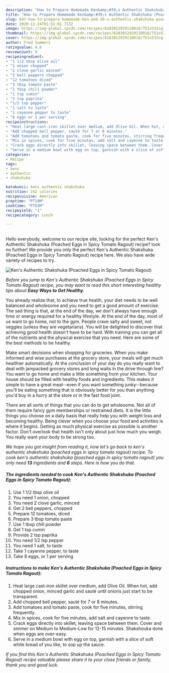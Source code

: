 ```yaml
---
description: "How to Prepare Homemade Ken&amp;#39;s Authentic Shakshuka (Poached Eggs in Spicy Tomato Ragout)"
title: "How to Prepare Homemade Ken&amp;#39;s Authentic Shakshuka (Poached Eggs in Spicy Tomato Ragout)"
slug: 647-how-to-prepare-homemade-ken-and-39-s-authentic-shakshuka-poached-eggs-in-spicy-tomato-ragout
date: 2020-11-24T01:51:01.713Z
image: https://img-global.cpcdn.com/recipes/6183012929110016/751x532cq70/kens-authentic-shakshuka-poached-eggs-in-spicy-tomato-ragout-recipe-main-photo.jpg
thumbnail: https://img-global.cpcdn.com/recipes/6183012929110016/751x532cq70/kens-authentic-shakshuka-poached-eggs-in-spicy-tomato-ragout-recipe-main-photo.jpg
cover: https://img-global.cpcdn.com/recipes/6183012929110016/751x532cq70/kens-authentic-shakshuka-poached-eggs-in-spicy-tomato-ragout-recipe-main-photo.jpg
author: Fred Summers
ratingvalue: 4.6
reviewcount: 9
recipeingredient:
- "1 1/2 tbsp olive oil"
- "1 onion chopped"
- "2 clove garlic minced"
- "2 bell peppers chopped"
- "12 tomatoes diced"
- "3 tbsp tomato paste"
- "1 tbsp chili powder"
- "1 tsp cumin"
- "2 tsp paprika"
- "1/2 tsp pepper"
- "1 salt to taste"
- "1 cayenne pepper to taste"
- "8 eggs or 1 per serving"
recipeinstructions:
- "Heat large cast-iron skillet over medium, add Olive Oil. When hot, add chopped onion, minced garlic and sauté until onions just start to be transparent."
- "Add chopped bell pepper, sauté for 7 or 8 minutes."
- "Add tomatoes and tomato paste, cook for five minutes, stirring frequently."
- "Mix in spices, cook for five minutes, add salt and cayenne to taste."
- "Crack eggs directly into skillet, leaving space between them. Cover and simmer on Medium to Medium-Low for 12-15 minutes. Shakshouka done when eggs are over-easy."
- "Serve in a medium bowl with egg on top, garnish with a slice of soft white bread of you like, to sop up the sauce."
categories:
- Recipe
tags:
- kens
- authentic
- shakshuka

katakunci: kens authentic shakshuka 
nutrition: 242 calories
recipecuisine: American
preptime: "PT19M"
cooktime: "PT53M"
recipeyield: "1"
recipecategory: Lunch

---
```

<br>
Hello everybody, welcome to our recipe site, looking for the perfect Ken&#39;s Authentic Shakshuka (Poached Eggs in Spicy Tomato Ragout) recipe? look no further! We provide you only the perfect Ken&#39;s Authentic Shakshuka (Poached Eggs in Spicy Tomato Ragout) recipe here. We also have wide variety of recipes to try.
<br>


![Ken&#39;s Authentic Shakshuka (Poached Eggs in Spicy Tomato Ragout)](https://img-global.cpcdn.com/recipes/6183012929110016/751x532cq70/kens-authentic-shakshuka-poached-eggs-in-spicy-tomato-ragout-recipe-main-photo.jpg)

<i>Before you jump to Ken&#39;s Authentic Shakshuka (Poached Eggs in Spicy Tomato Ragout) recipe, you may want to read this short interesting healthy tips about <strong>Easy Ways to Get Healthy</strong>.</i>

You already realize that, to achieve true health, your diet needs to be well balanced and wholesome and you need to get a good amount of exercise. The sad thing is that, at the end of the day, we don't always have enough time or energy required for a healthy lifestyle. At the end of the day, most of us want to go home, not to the gym. People crave salty and sweet, not veggies (unless they are vegetarians). You will be delighted to discover that achieving good health doesn't have to be hard. With training you can get all of the nutrients and the physical exercise that you need. Here are some of the best methods to be healthy.

Make smart decisions when shopping for groceries. When you make informed and wise purchases at the grocery store, your meals will get much healthier automatically. At the conclusion of your day do you really want to deal with jampacked grocery stores and long waits in the drive through line? You want to go home and make a little something from your kitchen. Your house should be filled with healthy foods and ingredients. This makes it simple to have a great meal--even if you want something junky--because you'll be eating something that is obviously better for you than anything you'd buy in a hurry at the store or in the fast food joint.

There are all sorts of things that you can do to get wholesome. Not all of them require fancy gym memberships or restrained diets. It is the little things you choose on a daily basis that really help you with weight loss and becoming healthy. Being clever when you choose your food and activities is where it begins. Getting as much physical exercise as possible is another factor. Don't overlook that health isn't only about just how much you weigh. You really want your body to be strong too. 


<i>We hope you got insight from reading it, now let's go back to ken&#39;s authentic shakshuka (poached eggs in spicy tomato ragout) recipe. To cook ken&#39;s authentic shakshuka (poached eggs in spicy tomato ragout) you only need <strong>13</strong> ingredients and <strong>6</strong> steps. Here is how you do that.
</i>

##### The ingredients needed to cook Ken&#39;s Authentic Shakshuka (Poached Eggs in Spicy Tomato Ragout):

1. Use 1 1/2 tbsp olive oil
1. You need 1 onion, chopped
1. You need 2 clove garlic, minced
1. Get 2 bell peppers, chopped
1. Prepare 12 tomatoes, diced
1. Prepare 3 tbsp tomato paste
1. Use 1 tbsp chili powder
1. Get 1 tsp cumin
1. Provide 2 tsp paprika
1. You need 1/2 tsp pepper
1. You need 1 salt, to taste
1. Take 1 cayenne pepper, to taste
1. Take 8 eggs, or 1 per serving


##### Instructions to make Ken&#39;s Authentic Shakshuka (Poached Eggs in Spicy Tomato Ragout):

1. Heat large cast-iron skillet over medium, add Olive Oil. When hot, add chopped onion, minced garlic and sauté until onions just start to be transparent.
1. Add chopped bell pepper, sauté for 7 or 8 minutes.
1. Add tomatoes and tomato paste, cook for five minutes, stirring frequently.
1. Mix in spices, cook for five minutes, add salt and cayenne to taste.
1. Crack eggs directly into skillet, leaving space between them. Cover and simmer on Medium to Medium-Low for 12-15 minutes. Shakshouka done when eggs are over-easy.
1. Serve in a medium bowl with egg on top, garnish with a slice of soft white bread of you like, to sop up the sauce.


<i>If you find this Ken&#39;s Authentic Shakshuka (Poached Eggs in Spicy Tomato Ragout) recipe valuable please share it to your close friends or family, thank you and good luck.</i>
